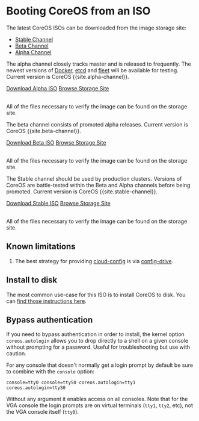 # Booting CoreOS from an ISO

The latest CoreOS ISOs can be downloaded from the image storage site:

<div id="iso-images">
  <ul class="nav nav-tabs">
    <li class="active"><a href="#stable" data-toggle="tab">Stable Channel</a></li>
    <li><a href="#beta" data-toggle="tab">Beta Channel</a></li>
    <li><a href="#alpha" data-toggle="tab">Alpha Channel</a></li>
  </ul>
  <div class="tab-content coreos-docs-image-table">
    <div class="tab-pane" id="alpha">
      <div class="channel-info">
        <p>The alpha channel closely tracks master and is released to frequently. The newest versions of <a href="{{site.baseurl}}/using-coreos/docker">Docker</a>, <a href="{{site.baseurl}}/using-coreos/etcd">etcd</a> and <a href="{{site.baseurl}}/using-coreos/clustering">fleet</a> will be available for testing. Current version is CoreOS {{site.alpha-channel}}.</p>
      </div>
      <a href="https://alpha.release.core-os.net/amd64-usr/current/coreos_production_iso_image.iso" class="btn btn-primary">Download Alpha ISO</a>
      <a href="https://alpha.release.core-os.net/amd64-usr/current/" class="btn btn-default">Browse Storage Site</a>
      <br/><br/>
      <p>All of the files necessary to verify the image can be found on the storage site.</p>
    </div>
    <div class="tab-pane" id="beta">
      <div class="channel-info">
        <p>The beta channel consists of promoted alpha releases. Current version is CoreOS {{site.beta-channel}}.</p>
      </div>
      <a href="https://beta.release.core-os.net/amd64-usr/current/coreos_production_iso_image.iso" class="btn btn-primary">Download Beta ISO</a>
      <a href="https://beta.release.core-os.net/amd64-usr/current/" class="btn btn-default">Browse Storage Site</a>
      <br/><br/>
      <p>All of the files necessary to verify the image can be found on the storage site.</p>
    </div>
    <div class="tab-pane active" id="stable">
      <div class="channel-info">
        <p>The Stable channel should be used by production clusters. Versions of CoreOS are battle-tested within the Beta and Alpha channels before being promoted. Current version is CoreOS {{site.stable-channel}}.</p>
      </div>
      <a href="https://stable.release.core-os.net/amd64-usr/current/coreos_production_iso_image.iso" class="btn btn-primary">Download Stable ISO</a>
      <a href="https://stable.release.core-os.net/amd64-usr/current/" class="btn btn-default">Browse Storage Site</a>
      <br/><br/>
      <p>All of the files necessary to verify the image can be found on the storage site.</p>
    </div>
  </div>
</div>

## Known limitations

1. The best strategy for providing [cloud-config]({{site.baseurl}}/docs/cluster-management/setup/cloudinit-cloud-config) is via [config-drive]({{site.baseurl}}/docs/cluster-management/setup/cloudinit-config-drive).

## Install to disk

The most common use-case for this ISO is to install CoreOS to disk. You can [find those instructions here]({{site.baseurl}}/docs/running-coreos/bare-metal/installing-to-disk).

## Bypass authentication

If you need to bypass authentication in order to install, the kernel option `coreos.autologin` allows you to drop directly to a shell on a given console without prompting for a password. Useful for troubleshooting but use with caution.

For any console that doesn't normally get a login prompt by default be sure to combine with the `console` option:

```
console=tty0 console=ttyS0 coreos.autologin=tty1 coreos.autologin=ttyS0
```

Without any argument it enables access on all consoles. Note that for the VGA console the login prompts are on virtual terminals (`tty1`, `tty2`, etc), not the VGA console itself (`tty0`).

